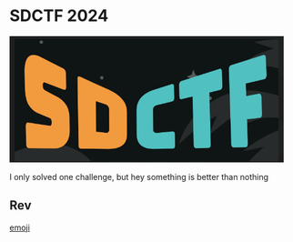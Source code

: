 # SDCTF 2024
![](images/banner.png)

I only solved one challenge, but hey something is better than nothing

## Rev
[emoji](rev/emojis.md)
